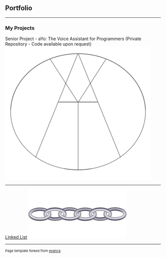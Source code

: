 ## Portfolio

---

### My Projects

Senior Project - aYo: The Voice Assistant for Programmers (Private Repository - Code available upon request)
<img src="images/aYo_small.png?raw=true"/>

---
[Linked List](/pdf/sample_presentation.pdf)
<img src="images/Linked List.jpg?raw=true"/>

---
<p style="font-size:11px">Page template forked from <a href="https://github.com/evanca/quick-portfolio">evanca</a></p>
<!-- Remove above link if you don't want to attibute -->
